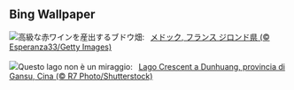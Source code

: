 ## Bing Wallpaper
![](https://www.bing.com/th?id=OHR.MarathonMedoc_JA-JP0395843835_UHD.jpg&w=1000)高級な赤ワインを産出するブドウ畑:&nbsp;&ensp;[メドック, フランス ジロンド県 (© Esperanza33/Getty Images)](https://www.bing.com/th?id=OHR.MarathonMedoc_JA-JP0395843835_UHD.jpg)
<br><br/>
![](https://www.bing.com/th?id=OHR.CrescentLake_IT-IT9118936365_UHD.jpg&w=1000)Questo lago non è un miraggio:&nbsp;&ensp;[Lago Crescent a Dunhuang, provincia di Gansu, Cina (© R7 Photo/Shutterstock)](https://www.bing.com/th?id=OHR.CrescentLake_IT-IT9118936365_UHD.jpg)
<br><br/>
